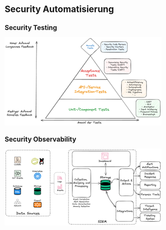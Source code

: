 # Security Automatisierung

## Security Testing

![Security Testing Pyramide](../99_assets/images/security_testing_pyramide.png)

## Security Observability

![SIEM](../99_assets/images/siem.png)